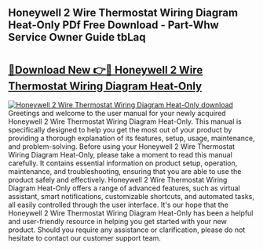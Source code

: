 ## Honeywell 2 Wire Thermostat Wiring Diagram Heat-Only PDf Free Download - Part-Whw Service Owner Guide tbLaq

# <h2><a href="http://dfmall.blite.top/?on=Honeywell+2+Wire+Thermostat+Wiring+Diagram+Heat-Only">🔗Download New 👉🔴 Honeywell 2 Wire Thermostat Wiring Diagram Heat-Only</a></h2>

[![Honeywell 2 Wire Thermostat Wiring Diagram Heat-Only download](https://i.imgur.com/lujVjoI.png)](http://dfmall.blite.top/?on=Honeywell+2+Wire+Thermostat+Wiring+Diagram+Heat-Only)
Greetings and welcome to the user manual for your newly acquired Honeywell 2 Wire Thermostat Wiring Diagram Heat-Only. This manual is specifically designed to help you get the most out of your product by providing a thorough explanation of its features, setup, usage, maintenance, and problem-solving. Before using your Honeywell 2 Wire Thermostat Wiring Diagram Heat-Only, please take a moment to read this manual carefully. It contains essential information on product setup, operation, maintenance, and troubleshooting, ensuring that you are able to use the product safely and effectively. Honeywell 2 Wire Thermostat Wiring Diagram Heat-Only offers a range of advanced features, such as virtual assistant, smart notifications, customizable shortcuts, and automated tasks, all easily controlled through the user interface. It's our hope that the Honeywell 2 Wire Thermostat Wiring Diagram Heat-Only has been a helpful and user-friendly resource in helping you get started with your new product. Should you require any assistance or clarification, please do not hesitate to contact our customer support team.
